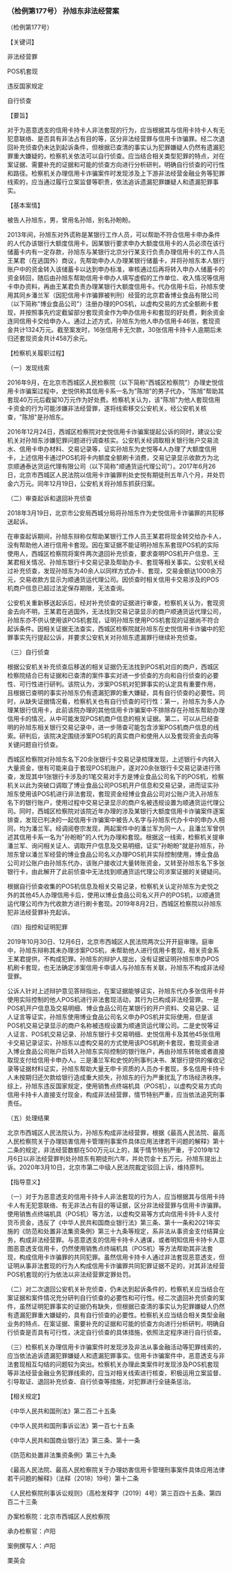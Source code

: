 ### （检例第177号） 孙旭东非法经营案

（检例第177号）

【关键词】

非法经营罪

POS机套现

违反国家规定

自行侦查

【要旨】

对于为恶意透支的信用卡持卡人非法套现的行为，应当根据其与信用卡持卡人有无犯意联络、是否具有非法占有目的等，区分非法经营罪与信用卡诈骗罪。经二次退回补充侦查仍未达到起诉条件，但根据已查清的事实认为犯罪嫌疑人仍然有遗漏犯罪重大嫌疑的，检察机关依法可以自行侦查。应当结合相关类型犯罪的特点，对在案证据、需要补充的证据和可能的侦查方向进行分析研判，明确自行侦查的可行性和路径。检察机关办理信用卡诈骗案件时发现涉及上下游非法经营金融业务等犯罪线索的，应当通过履行立案监督等职责，依法追诉遗漏犯罪嫌疑人和遗漏犯罪事实。

【基本案情】

被告人孙旭东，男，曾用名孙旭，别名孙盼盼。

2013年间，孙旭东对外谎称是某银行工作人员，可以帮助不符合信用卡申办条件的人代办该银行大额度信用卡。因某银行要求申办大额度信用卡的人员必须在该行储蓄卡内有一定存款，孙旭东与某银行北京分行某支行负责办理信用卡的工作人员王某君（在逃国外）商议，先帮助申办人办理某银行储蓄卡，并将孙旭东本人银行账户中的资金转入该储蓄卡以达到申办标准，审核通过后再将转入申办人储蓄卡的资金转回，随后由孙旭东帮助信用卡申办人填写虚假的工作单位、收入情况等信用卡申办资料，再由王某君负责办理某银行大额度信用卡。代办信用卡后，孙旭东使用其同乡潘兰军（因犯信用卡诈骗罪被判刑）经营的北京君香博业食品有限公司（以下简称"博业食品公司"）注册办理的POS机，以虚构交易的方式全额刷卡套现，并按照事先约定截留部分套现资金作为申办信用卡和套现的好处费，剩余资金连同信用卡交给申办人。通过上述方式，孙旭东为他人申办信用卡46张，套现资金共计1324万元。截至案发时，16张信用卡无欠款，30张信用卡持卡人逾期后未归还套现资金共计458万余元。

【检察机关履职过程】

（一）发现线索

2016年9月，在北京市西城区人民检察院（以下简称"西城区检察院"）办理史悦信用卡诈骗案过程中，史悦供称其信用卡系一名为"陈旭"的男子代办，"陈旭"帮助其套现40万元后截留10万元作为好处费。检察机关认为，该"陈旭"为他人套现信用卡资金的行为可能涉嫌非法经营罪，遂将线索移交公安机关。经公安机关核查，"陈旭"是孙旭东。

2016年12月24日，西城区检察院对史悦信用卡诈骗案提起公诉的同时，建议公安机关对孙旭东涉嫌犯罪问题进行调查核实。公安机关经调取相关银行账户交易流水、信用卡申办材料、交易记录等，证实孙旭东为史悦等4人办理了大额度信用卡，上述信用卡通过POS机将卡内额度全额刷卡消费，交易记录显示收款方为北京顺通泰达货运代理有限公司（以下简称"顺通货运代理公司"）。2017年6月26日，北京市西城区人民法院以信用卡诈骗罪判处史悦有期徒刑五年八个月，并处罚金六万元。同年12月19日，公安机关将孙旭东抓获归案。

（二）审查起诉和退回补充侦查

2018年3月19日，北京市公安局西城分局将孙旭东作为史悦信用卡诈骗罪的共犯移送起诉。

在审查起诉期间，孙旭东辩称仅帮助某银行工作人员王某君将现金转交给办卡人，没有帮助他人进行信用卡套现。因在案证据不能证明孙旭东系套现POS机的实际使用人，西城区检察院将案件两次退回补充侦查，要求查明POS机开户信息、王某君相关情况、孙旭东银行卡交易记录及帮助办卡、套现等相关事实。公安机关经过补充侦查，发现孙旭东为40余人以同样方式办卡、套现，交易金额达1000余万元，交易收款方显示为顺通货运代理公司。因侦查时相关信用卡交易涉及的POS机商户信息已超过法定保存期限，无法查询。

公安机关重新移送起诉后，经对补充侦查的证据进行审查，检察机关认为，套现资金去向不明，王某君在逃国外，无法找到交易记录显示的商户顺通货运代理公司，孙旭东亦不供认使用该POS机套现，证明孙旭东使用POS机套现的证据尚不符合起诉条件。因相关证据无法查实，西城区检察院就孙旭东在史悦信用卡诈骗中的犯罪事实先行提起公诉，并要求公安机关对孙旭东遗漏罪行继续补充侦查。

（三）自行侦查

根据公安机关补充侦查后移送的相关证据仍无法找到POS机对应的商户，西城区检察院结合已有证据和已查清的案件事实对进一步侦查的方向和自行侦查的必要性、可行性进行研判。该院认为，涉案POS机对犯罪事实的认定具有重要作用，且根据已查明的事实孙旭东仍有遗漏犯罪的重大嫌疑，具有自行侦查的必要性。同时，从缺失证据情况看，检察机关也有自行侦查的可行性：第一，孙旭东为多人办理某银行信用卡，此前该院办理的其他信用卡诈骗案中不排除存在孙旭东帮助办理信用卡的情况，从中可能发现POS机商户信息的相关证据。第二，可以从已经查明的孙旭东相关银行交易记录中，进一步筛查可能包含涉案POS机商户信息的线索。研判后，该院决定围绕涉案POS机的真实商户和使用人以及套现资金去向等关键问题自行侦查。

西城区检察院对孙旭东名下20余张银行卡交易记录梳理发现，上述银行卡内转入大量资金，很有可能来自于套现POS机账户，遂对20余张银行卡交易记录进行筛查，发现其中1张银行卡涉及的1笔交易对手方是博业食品公司名下的POS机，检察机关以此为突破口调取了博业食品公司POS机开户信息和交易记录，进而证实孙旭东使用该POS机进行非法套现，套现资金经博业食品公司对公账户流入孙旭东名下的银行账户，使用过程中交易记录显示的商户名被违规设置为顺通货运代理公司。同时，西城区检察院对该院近年办理的涉及某银行大额度信用卡诈骗案件逐案排查，发现已判决的一起信用卡诈骗案中被告人名字与孙旭东代办卡中的申办人相同，均为潘兰军。经调阅卷宗发现，两起案件中的潘兰军为同一人，且潘兰军曾供述其信用卡系一名为"孙盼盼"的人代为办理和套现。根据这一线索，检察机关提审潘兰军、询问相关证人、调取开户信息及交易明细，证实"孙盼盼"就是孙旭东，孙旭东曾以潘兰军经营的博业食品公司名义办理POS机并实际控制使用，博业食品公司对公账户由孙旭东代办，该账户接收过大量转账资金，又转至孙旭东名下多张银行卡，由此解开了此前侦查中无法找到顺通货运代理公司涉案证据的关键疑问。

根据自行侦查收集的POS机信息及相关交易记录，检察机关认定孙旭东为史悦之外的其他45人办理信用卡后，使用以博业食品公司名义开户的POS机，以顺通货运代理公司作为代收款方进行刷卡套现。2019年8月2日，西城区检察院以孙旭东犯非法经营罪补充起诉。

（四）指控和证明犯罪

2019年10月30日、12月6日，北京市西城区人民法院两次公开开庭审理。庭审中，孙旭东辩称其未办理涉案POS机，未帮助他人进行信用卡套现，相关资金系王某君提供，不构成犯罪。孙旭东的辩护人提出，没有证据证明孙旭东申办POS机刷卡套现，也无法确定涉案信用卡申请人与孙旭东有关联，孙旭东不构成非法经营罪。

公诉人针对上述辩护意见答辩指出，在案证据能够证实，孙旭东代办多张信用卡并使用实际控制的他人POS机进行非法套现活动，其行为已构成非法经营罪。一是POS机开户信息及交易明细、博业食品公司在某银行的开户资料、交易记录、证人证言等证实，孙旭东使用博业食品公司名义申办POS机并实际使用，但是该POS机交易记录显示的商户名称被违规设置为顺通货运代理公司。二是史悦等证人证言、POS机交易记录、孙旭东银行卡交易明细、史悦信用卡及其他45张信用卡交易记录证实，孙旭东以虚构交易的方式使用该POS机刷卡套现，套现资金进入博业食品公司账户后转入孙旭东实际控制的银行账户，再由孙旭东转账或者直接取现支付给信用卡申办人。三是潘兰军和史悦的刑事判决书、某银行提供的催收记录等证据材料证实，孙旭东帮助大量无申卡资质的人员办卡套现，多名信用卡持卡人未按期归还欠款给银行造成重大损失，孙旭东的行为严重扰乱了市场经济秩序。综上，孙旭东违反国家规定，使用销售点终端机具（POS机），以虚构交易方式向信用卡持卡人直接支付现金，构成非法经营罪，情节特别严重，应当依法追究刑事责任。

（五）处理结果

北京市西城区人民法院认为，孙旭东构成非法经营罪，根据《最高人民法院、最高人民检察院关于办理妨害信用卡管理刑事案件具体应用法律若干问题的解释》第十二条的规定，非法经营数额在500万元以上的，属于情节特别严重，于2019年12月6日以非法经营罪判处孙旭东有期徒刑六年，并处罚金十五万元。孙旭东提出上诉。2020年3月10日，北京市第二中级人民法院裁定驳回上诉，维持原判。

【指导意义】

（一）对于为恶意透支的信用卡持卡人非法套现的行为人，应当根据其与信用卡持卡人有无犯意联络、有无非法占有目的等证据，区分非法经营罪与信用卡诈骗罪。使用销售点终端机具（POS机）等方法，以虚构交易等方式向信用卡持卡人支付货币资金，违反了《中华人民共和国商业银行法》第三条、第十一条和2021年实施的《防范和处置非法集资条例》第三十九条等规定，系非法从事资金支付结算业务，构成非法经营罪。与恶意透支的信用卡持卡人通谋，或者明知信用卡持卡人意图恶意透支信用卡，仍然使用销售点终端机具（POS机）等方法帮助其非法套现，构成信用卡诈骗罪的共同犯罪。虽然信用卡持卡人通过非法套现恶意透支，但证明从事非法套现的行为人构成信用卡诈骗罪共同犯罪证据不足的，对其非法经营POS机套现的行为依法以非法经营罪定罪处罚。

（二）对二次退回公安机关补充侦查，仍未达到起诉条件的，检察机关应当结合在案证据和案件情况充分研判自行侦查的必要性和可行性。经二次退回补充侦查的案件，虽然证明犯罪事实的证据仍有缺失，但根据已查清的事实认为犯罪嫌疑人仍然有遗漏犯罪重大嫌疑的，具有自行侦查的必要性。检察机关应当结合相关类型金融业务的特点、在案证据、需要补充的证据和可能的侦查方向进行分析研判，明确自行侦查是否具有可行性，决定自行侦查的具体措施，依照法定程序进行自行侦查。

（三）检察机关办理信用卡诈骗案件时发现涉及非法从事金融活动等犯罪线索的，应当依法追诉遗漏犯罪嫌疑人和遗漏犯罪事实。信用卡诈骗案件中，恶意透支与非法套现相互勾结的问题较为突出。检察机关办理此类案件时发现涉及POS机套现等非法经营金融业务犯罪线索的，应当对相关线索进行核查，积极运用立案监督、引导取证、退回补充侦查、自行侦查等措施，对犯罪进行全链条惩治。

【相关规定】

《中华人民共和国刑法》第二百二十五条

《中华人民共和国刑事诉讼法》第一百七十五条

《中华人民共和国商业银行法》第三条、第十一条

《防范和处置非法集资条例》第三十九条

《最高人民法院、最高人民检察院关于办理妨害信用卡管理刑事案件具体应用法律若干问题的解释》（法释〔2018〕19号）第十二条

《人民检察院刑事诉讼规则》（高检发释字〔2019〕4号）第三百四十五条、第四百二十三条

办案检察院：北京市西城区人民检察院

承办检察官：卢阳

案例撰写人：卢阳

栗英会
